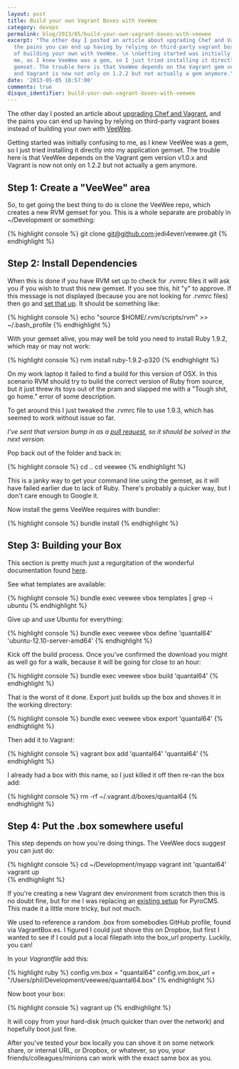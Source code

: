 ```yaml
---
layout: post
title: Build your own Vagrant Boxes with VeeWee
category: devops
permalink: blog/2013/05/build-your-own-vagrant-boxes-with-veewee
excerpt: "The other day I posted an article about upgrading Chef and Vagrant, and
  the pains you can end up having by relying on third-party vagrant boxes instead
  of building your own with VeeWee. \n \nGetting started was initially confusing to
  me, as I knew VeeWee was a gem, so I just tried installing it directly into my application
  gemset. The trouble here is that VeeWee depends on the Vagrant gem version v1.0.x
  and Vagrant is now not only on 1.2.2 but not actually a gem anymore."
date: '2013-05-05 18:57:00'
comments: true
disqus_identifier: build-your-own-vagrant-boxes-with-veewee
---
```


The other day I posted an article about [upgrading Chef and Vagrant](/blog/2013/04/vagrant-and-chef-upgrade-party), and the pains you can end up having by relying on third-party vagrant boxes instead of building your own with [VeeWee](https://github.com/jedi4ever/veewee).

Getting started was initially confusing to me, as I knew VeeWee was a gem, so I just tried installing it directly into my application gemset. The trouble here is that VeeWee depends on the Vagrant gem version v1.0.x and Vagrant is now not only on 1.2.2 but not actually a gem anymore.

## Step 1: Create a "VeeWee" area

So, to get going the best thing to do is clone the VeeWee repo, which creates a new RVM gemset for you. This is a whole separate are probably in ~/Development or something:

{% highlight console %}
git clone git@github.com:jedi4ever/veewee.git
{% endhighlight %}

## Step 2: Install Dependencies 

When this is done if you have RVM set up to check for .rvmrc files it will ask you if you wish to trust this new gemset. If you see this, hit "y" to approve. If this message is not displayed (because you are not looking for .rvmrc files) then go and [set that up](https://rvm.io/rvm/install/). It should be something like:

{% highlight console %}
echo "source $HOME/.rvm/scripts/rvm" >> ~/.bash_profile
{% endhighlight %}

With your gemset alive, you may well be told you need to install Ruby 1.9.2, which may or may not work:

{% highlight console %}
rvm install ruby-1.9.2-p320
{% endhighlight %}

On my work laptop it failed to find a build for this version of OSX. In this scenario RVM should try to build the correct version of Ruby from source, but it just threw its toys out of the pram and slapped me with a "Tough shit, go home." error of some description.

To get around this I just tweaked the .rvmrc file to use 1.9.3, which has seemed to work without issue so far.

_I've sent that version bump in as a [pull request](https://github.com/jedi4ever/veewee/pull/668), so it should be solved in the next version._

Pop back out of the folder and back in:

{% highlight console %}
cd ..
cd veewee
{% endhighlight %}

This is a janky way to get your command line using the gemset, as it will have failed earlier due to lack of Ruby. There's probably a quicker way, but I don't care enough to Google it.

Now install the gems VeeWee requires with bundler:

{% highlight console %}
bundle install
{% endhighlight %}

## Step 3: Building your Box

This section is pretty much just a regurgitation of the wonderful documentation found [here](https://github.com/jedi4ever/veewee/blob/master/doc/vagrant.md).

See what templates are available:

{% highlight console %}
bundle exec veewee vbox templates | grep -i ubuntu
{% endhighlight %}
	
Give up and use Ubuntu for everything:

{% highlight console %}
bundle exec veewee vbox define 'quantal64' 'ubuntu-12.10-server-amd64'
{% endhighlight %}
	
Kick off the build process. Once you've confirmed the download you might as well go for a walk, because it will be going for close to an hour:

{% highlight console %}
bundle exec veewee vbox build 'quantal64' 
{% endhighlight %}

That is the worst of it done. Export just builds up the box and shoves it in the working directory:

{% highlight console %}
bundle exec veewee vbox export 'quantal64'
{% endhighlight %}
	
Then add it to Vagrant:

{% highlight console %}
vagrant box add 'quantal64' 'quantal64'
{% endhighlight %}
	
I already had a box with this name, so I just killed it off then re-ran the box add:

{% highlight console %}
rm -rf ~/.vagrant.d/boxes/quantal64 
{% endhighlight %}
	
## Step 4: Put the .box somewhere useful

This step depends on how you're doing things. The VeeWee docs suggest you can just do:

{% highlight console %}
cd ~/Development/myapp
vagrant init 'quantal64'
vagrant up	
{% endhighlight %}

If you're creating a new Vagrant dev environment from scratch then this is no doubt fine, but for me I was replacing an [existing setup](https://github.com/pyrocms/devops-vagrant) for PyroCMS. This made it a little more tricky, but not much.

We used to reference a random .box from somebodies GitHub profile, found via VagrantBox.es. I figured I could just shove this on Dropbox, but first I wanted to see if I could put a local filepath into the box_url property. Luckily, you can!

In your _Vagrantfile_ add this:

{% highlight ruby %}
config.vm.box = "quantal64"
config.vm.box_url = "/Users/phil/Development/veewee/quantal64.box"
{% endhighlight %}

Now boot your box:

{% highlight console %}
vagrant up
{% endhighlight %}

It will copy from your hard-disk (much quicker than over the network) and hopefully boot just fine.

After you've tested your box locally you can shove it on some network share, or internal URL, or Dropbox, or whatever, so you, your friends/colleagues/minions can work with the exact same box as you.